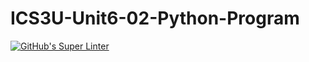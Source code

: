 # ICS3U-Unit6-02-Python-Program

[![GitHub's Super Linter](https://github.com/Igor-Zhelezniak-1/ICS3U-Unit6-02-Python-Program/workflows/GitHub's%20Super%20Linter/badge.svg)](https://github.com/Igor-Zhelezniak-1/ICS3U-Unit6-02-Python-Program/actions)

